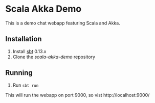 # Scala Akka Demo

This is a demo chat webapp featuring Scala and Akka.

## Installation

1. Install [sbt](http://www.scala-sbt.org/download.html) 0.13.x
2. Clone the _scala-akka-demo_ repository

## Running

1. Run `sbt run`

This will run the webapp on port 9000, so vist http://localhost:9000/

